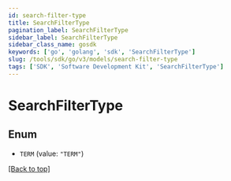 ```yaml
---
id: search-filter-type
title: SearchFilterType
pagination_label: SearchFilterType
sidebar_label: SearchFilterType
sidebar_class_name: gosdk
keywords: ['go', 'golang', 'sdk', 'SearchFilterType'] 
slug: /tools/sdk/go/v3/models/search-filter-type
tags: ['SDK', 'Software Development Kit', 'SearchFilterType']
---
```


# SearchFilterType

## Enum


* `TERM` (value: `"TERM"`)


[[Back to top]](#) 


